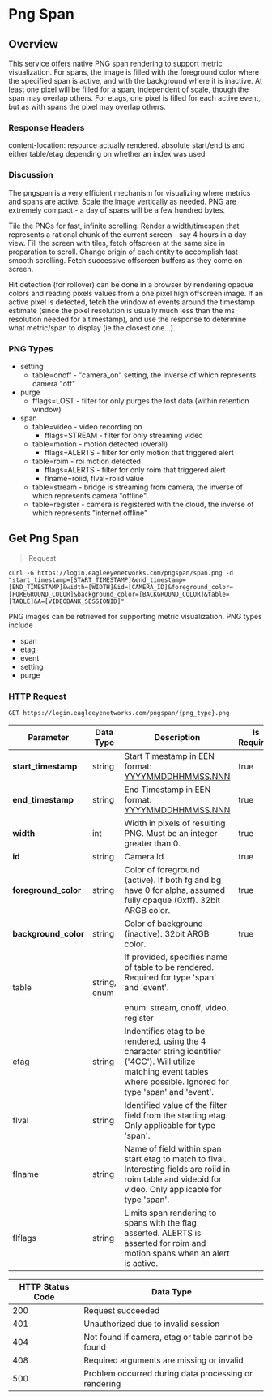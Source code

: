 # Png Span

<!--===================================================================-->
## Overview

This service offers native PNG span rendering to support metric visualization. For spans, the image is filled with the foreground color where the specified span is active, and with the background where it is inactive. At least one pixel will be filled for a span, independent of scale, though the span may overlap others. For etags, one pixel is filled for each active event, but as with spans the pixel may overlap others.

### Response Headers

content-location: resource actually rendered. absolute start/end ts and either table/etag depending on whether an index was used

### Discussion

The pngspan is a very efficient mechanism for visualizing where metrics and spans are active. Scale the image vertically as needed. PNG are extremely compact - a day of spans will be a few hundred bytes.

Tile the PNGs for fast, infinite scrolling. Render a width/timespan that represents a rational chunk of the current screen - say 4 hours in a day view. Fill the screen with tiles, fetch offscreen at the same size in preparation to scroll. Change origin of each entity to accomplish fast smooth scrolling. Fetch successive offscreen buffers as they come on screen.

Hit detection (for rollover) can be done in a browser by rendering opaque colors and reading pixels values from a one pixel high offscreen image. If an active pixel is detected, fetch the window of events around the timestamp estimate (since the pixel resolution is usually much less than the ms resolution needed for a timestamp), and use the response to determine what metric/span to display (ie the closest one…).

### PNG Types

  * setting
  	* table=onoff - "camera_on" setting, the inverse of which represents camera "off"
  * purge
	* fflags=LOST - filter for only purges the lost data (within retention window)
  * span
  	* table=video - video recording on
	  * fflags=STREAM - filter for only streaming video	
	* table=motion - motion detected (overall)
	  * fflags=ALERTS - filter for only motion that triggered alert
	* table=roim - roi motion detected
	  * fflags=ALERTS - filter for only roim that triggered alert
	  * flname=roiid, flval=roiid value
	* table=stream - bridge is streaming from camera, the inverse of which represents camera "offline"
	* table=register - camera is registered with the cloud, the inverse of which represents "internet offline"

<!--===================================================================-->
## Get Png Span

> Request

```shell
curl -G https://login.eagleeyenetworks.com/pngspan/span.png -d "start_timestamp=[START_TIMESTAMP]&end_timestamp=[END_TIMESTAMP]&width=[WIDTH]&id=[CAMERA_ID]&foreground_color=[FOREGROUND_COLOR]&background_color=[BACKGROUND_COLOR]&table=[TABLE]&A=[VIDEOBANK_SESSIONID]"
```

PNG images can be retrieved for supporting metric visualization. PNG types include

  * span
  * etag
  * event
  * setting
  * purge

### HTTP Request

`GET https://login.eagleeyenetworks.com/pngspan/{png_type}.png`

Parameter          		| Data Type     | Description   | Is Required
---------          		| -----------   | -----------   | -----------
**start_timestamp**		| string        | Start Timestamp in EEN format: [YYYYMMDDHHMMSS.NNN](#timestamp) | true
**end_timestamp**  		| string        | End Timestamp in EEN format: [YYYYMMDDHHMMSS.NNN](#timestamp) | true
**width**         		| int        	| Width in pixels of resulting PNG. Must be an integer greater than 0. | true
**id**         			| string        | Camera Id | true
**foreground_color**    | string        | Color of foreground (active). If both fg and bg have 0 for alpha, assumed fully opaque (0xff). 32bit ARGB color. | true
**background_color**    | string        | Color of background (inactive). 32bit ARGB color. | true
table    				| string, enum  | If provided, specifies name of table to be rendered. Required for type 'span' and 'event'. <br><br>enum: stream, onoff, video, register
etag    				| string        | Indentifies etag to be rendered, using the 4 character string identifier ('4CC'). Will utilize matching event tables where possible. Ignored for type 'span' and 'event'.
flval    				| string        | Identified value of the filter field from the starting etag. Only applicable for type 'span'.
flname					| string 		| Name of field within span start etag to match to flval. Interesting fields are roiid in roim table and videoid for video. Only applicable for type 'span'.
flflags    				| string        | Limits span rendering to spans with the flag asserted. ALERTS is asserted for roim and motion spans when an alert is active.

HTTP Status Code    | Data Type   
------------------- | ----------- 
200 | Request succeeded
401 | Unauthorized due to invalid session
404 | Not found if camera, etag or table cannot be found
408 | Required arguments are missing or invalid
500 | Problem occurred during data processing or rendering